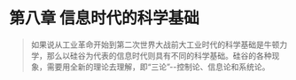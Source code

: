 # 第八章 信息时代的科学基础

> 如果说从工业革命开始到第二次世界大战前大工业时代的科学基础是牛顿力学，那么以硅谷为代表的信息时代则具有不同的科学基础。硅谷的各种现象，需要用全新的理论去理解，即“三论”--控制论、信息论和系统论。




